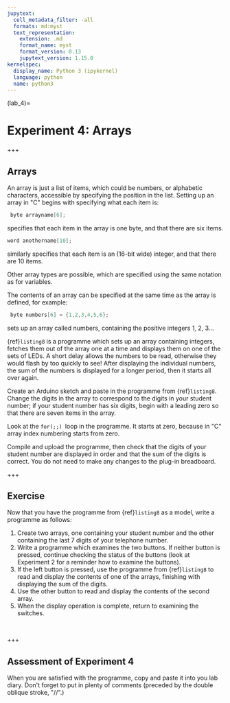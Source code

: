 ```yaml
---
jupytext:
  cell_metadata_filter: -all
  formats: md:myst
  text_representation:
    extension: .md
    format_name: myst
    format_version: 0.13
    jupytext_version: 1.15.0
kernelspec:
  display_name: Python 3 (ipykernel)
  language: python
  name: python3
---
```


(lab_4)=
# Experiment 4: Arrays

+++

## Arrays

An array is just a list of items, which could be numbers, or alphabetic
characters, accessible by specifying the position in the list. Setting
up an array in "C" begins with specifying what each item is:

```c
 byte arrayname[6]; 
```

specifies that each item in the array is one byte, and that there are
six items.

```c
word anothername[10]; 
```

similarly specifies that each item is an (16-bit wide) integer, and that
there are 10 items.

Other array types are possible, which are specified using the same
notation as for variables.

The contents of an array can be specified at the same time as the array
is defined, for example:

```c
 byte numbers[6] = {1,2,3,4,5,6}; 
```

sets up an array called numbers, containing the positive integers 1, 2,
3...

{ref}`listing8` is a programme which sets up an array containing integers,
fetches them out of the array one at a time and displays them on one of
the sets of LEDs. A short delay allows the numbers to be read, otherwise
they would flash by too quickly to see! After displaying the individual
numbers, the sum of the numbers is displayed for a longer period, then
it starts all over again.

Create an Arduino sketch and paste in the programme from {ref}`listing8`.
Change the digits in the array to correspond to the digits in your
student number; if your student number has six digits, begin with a
leading zero so that there are seven items in the array.

Look at the `for(;;) `loop in the programme. It starts at zero, because
in "C" array index numbering starts from zero.

Compile and upload the programme, then check that the digits of your
student number are displayed in order and that the sum of the digits is
correct. You do not need to make any changes to the plug-in breadboard.

+++

## Exercise

Now that you have the programme from {ref}`listing8` as a model, write a
programme as follows:

1.  Create two arrays, one containing your student number and the other
    containing the last 7 digits of your telephone number.
2.  Write a programme which examines the two buttons. If neither button
    is pressed, continue checking the status of the buttons (look at
    Experiment 2 for a reminder how to examine the buttons).
3.  If the left button is pressed, use the programme from {ref}`listing8`
    to read and display the contents of one of the arrays, finishing
    with displaying the sum of the digits.
4.  Use the other button to read and display the contents of the second
    array.
5.  When the display operation is complete, return to examining the
    switches.

 

+++

## Assessment of Experiment 4

When you are satisfied with the programme, copy and paste it into you
lab diary. Don't forget to put in plenty of comments (preceded by the
double oblique stroke, "//".)
